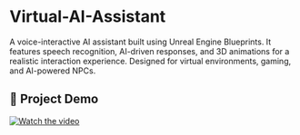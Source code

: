 # Virtual-AI-Assistant
A voice-interactive AI assistant built using Unreal Engine Blueprints. It features speech recognition, AI-driven responses, and 3D animations for a realistic interaction experience. Designed for virtual environments, gaming, and AI-powered NPCs.

## 🎥 Project Demo  
[![Watch the video](https://img.youtube.com/vi/G-EpOCzT-GE/0.jpg)](https://www.youtube.com/watch?v=G-EpOCzT-GE)

